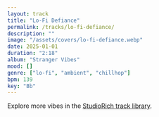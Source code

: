 ```yaml
---
layout: track
title: "Lo-Fi Defiance"
permalink: /tracks/lo-fi-defiance/
description: ""
image: "/assets/covers/lo-fi-defiance.webp"
date: 2025-01-01
duration: "2:18"
album: "Stranger Vibes"
mood: []
genre: ["lo-fi", "ambient", "chillhop"]
bpm: 139
key: "Bb"
---
```


Explore more vibes in the [StudioRich track library](/tracks/).
